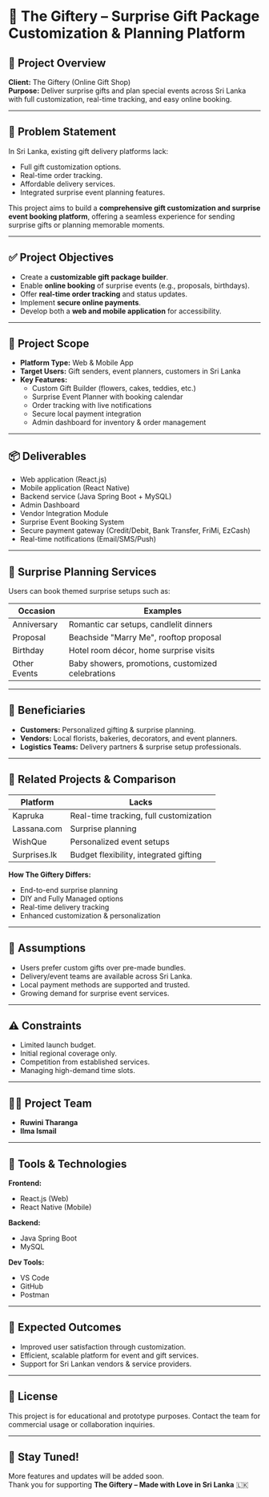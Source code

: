 # 🎁 The Giftery – Surprise Gift Package Customization & Planning Platform

## 📌 Project Overview

**Client:** The Giftery (Online Gift Shop)  
**Purpose:** Deliver surprise gifts and plan special events across Sri Lanka with full customization, real-time tracking, and easy online booking.

---

## 🚩 Problem Statement

In Sri Lanka, existing gift delivery platforms lack:

- Full gift customization options.
- Real-time order tracking.
- Affordable delivery services.
- Integrated surprise event planning features.

This project aims to build a **comprehensive gift customization and surprise event booking platform**, offering a seamless experience for sending surprise gifts or planning memorable moments.

---

## ✅ Project Objectives

- Create a **customizable gift package builder**.
- Enable **online booking** of surprise events (e.g., proposals, birthdays).
- Offer **real-time order tracking** and status updates.
- Implement **secure online payments**.
- Develop both a **web and mobile application** for accessibility.

---

## 🎯 Project Scope

- **Platform Type:** Web & Mobile App
- **Target Users:** Gift senders, event planners, customers in Sri Lanka
- **Key Features:**
  - Custom Gift Builder (flowers, cakes, teddies, etc.)
  - Surprise Event Planner with booking calendar
  - Order tracking with live notifications
  - Secure local payment integration
  - Admin dashboard for inventory & order management

---

## 📦 Deliverables

- Web application (React.js)
- Mobile application (React Native)
- Backend service (Java Spring Boot + MySQL)
- Admin Dashboard
- Vendor Integration Module
- Surprise Event Booking System
- Secure payment gateway (Credit/Debit, Bank Transfer, FriMi, EzCash)
- Real-time notifications (Email/SMS/Push)

---

## 🎉 Surprise Planning Services

Users can book themed surprise setups such as:

| Occasion        | Examples                                                |
|-----------------|---------------------------------------------------------|
| Anniversary     | Romantic car setups, candlelit dinners                  |
| Proposal        | Beachside "Marry Me", rooftop proposal                  |
| Birthday        | Hotel room décor, home surprise visits                  |
| Other Events    | Baby showers, promotions, customized celebrations       |

---

## 👥 Beneficiaries

- **Customers:** Personalized gifting & surprise planning.
- **Vendors:** Local florists, bakeries, decorators, and event planners.
- **Logistics Teams:** Delivery partners & surprise setup professionals.

---

## 🔄 Related Projects & Comparison

| Platform     | Lacks                                        |
|--------------|----------------------------------------------|
| Kapruka      | Real-time tracking, full customization       |
| Lassana.com  | Surprise planning                            |
| WishQue      | Personalized event setups                    |
| Surprises.lk | Budget flexibility, integrated gifting       |

**How The Giftery Differs:**

- End-to-end surprise planning  
- DIY and Fully Managed options  
- Real-time delivery tracking  
- Enhanced customization & personalization  

---

## 📌 Assumptions

- Users prefer custom gifts over pre-made bundles.
- Delivery/event teams are available across Sri Lanka.
- Local payment methods are supported and trusted.
- Growing demand for surprise event services.

---

## ⚠️ Constraints

- Limited launch budget.
- Initial regional coverage only.
- Competition from established services.
- Managing high-demand time slots.

---

## 👨‍💻 Project Team

- **Ruwini Tharanga**
- **Ilma Ismail**

---

## 🧰 Tools & Technologies

**Frontend:**
- React.js (Web)
- React Native (Mobile)

**Backend:**
- Java Spring Boot  
- MySQL

**Dev Tools:**
- VS Code  
- GitHub  
- Postman

---

## 🎯 Expected Outcomes

- Improved user satisfaction through customization.
- Efficient, scalable platform for event and gift services.
- Support for Sri Lankan vendors & service providers.

---

## 📎 License

This project is for educational and prototype purposes. Contact the team for commercial usage or collaboration inquiries.

---

## 🚀 Stay Tuned!

More features and updates will be added soon.  
Thank you for supporting **The Giftery – Made with Love in Sri Lanka** 🇱🇰

